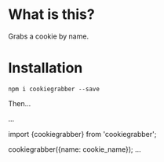 # What is this?

Grabs a cookie by name.

# Installation

`npm i cookiegrabber --save`

Then...

...

import {cookiegrabber} from 'cookiegrabber';

cookiegrabber({name: cookie_name});
...
